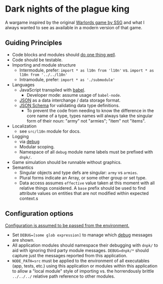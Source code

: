 # Dark nights of the plague king

A wargame inspired by the original [Warlords game by SSG](https://en.wikipedia.org/wiki/Warlords_(1990_video_game)) and what I always wanted to see as available in a modern version of that game.

## Guiding Principles

* Code blocks and modules should [do one thing well](https://en.wikipedia.org/wiki/Unix_philosophy).
* Code should be testable.
* Importing and module structure
    * Intermodule, prefer: `import * as l10n from 'l10n'` vs. `import * as l10n from '../../l10n'`
    * Intramodule, prefer: `import * as './submodule'`
* Languages
    * JavaScript transpiled with [babel](https://babeljs.io/).
        * Developer mode: assume usage of `babel-node`.
    * [JSON](http://json.org/) as a data interchange / data storage format.
    * [JSON Schema](https://json-schema.org) for validating data type definitions.
        * To prevent the code from needing to know the difference in the core name of a type, types names will always take the singular form of their noun: "army" not "armies"; "item" not "items".
* Localization
    * see `src/l10n` module for docs.
* Logging
    * via [debug](https://github.com/visionmedia/debug)
    * Modular scoping.
    * Namespace of all `debug` module name labels must be prefixed with `dnpk/`.
* Game simulation should be runnable without graphics.
* Semantics
    * Singular objects and type defs are singular: `army` vs `armies`.
    * Plural forms indicate an Array, or some other group or set type.
    * Data access assumes `effective` value taken at this moment with all relative things considered. A `base` prefix should be used to find attribute values on entities that are not modified within expected context.s

## Configuration options

[Configuration is assumed to be passed from the environment.](https://12factor.net/config)

* Set `DEBUG=[some glob expression]` to manage which [debug](https://www.npmjs.com/package/debug) messages are shown.
* All application modules should namespace their debugging with `dnpk/` to aid with ignoring third party module messages. `DEBUG=dnpk/*` should capture just the messages reported from this application.
* `NODE_PATH=src` must be applied to the environment of all executables (app, tests, etc.) using this application or modules within this application to allow a "local module" style of importing vs. the horrendously brittle `../../../` relative path reference to other modules.
